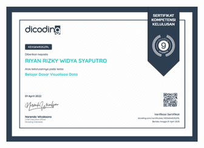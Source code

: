 ![](https://raw.githubusercontent.com/RiyanRIS/sertifikat/master/dicoding/Belajar%20Dasar%20Visualisasi%20Data/dicoding-Belajar%20Dasar%20Visualisasi%20Data_page-0001.jpg)
